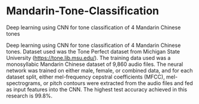 # Mandarin-Tone-Classification
Deep learning using CNN for tone classification of 4 Mandarin Chinese tones 

Deep learning using CNN for tone classification of 4 Mandarin Chinese tones. Dataset used was the Tone Perfect dataset from Michigan State University (https://tone.lib.msu.edu/). The training data used was a monosyllabic Mandarin Chinese dataset of 9,860 audio files. The neural network was trained on either male, female, or combined data, and for each dataset split, either mel-frequency cepstral coefficients (MFCC), mel-spectrograms, or pitch contours were extracted from the audio files and fed as input features into the CNN. The highest test accuracy achieved in this research is 99.8%. 
